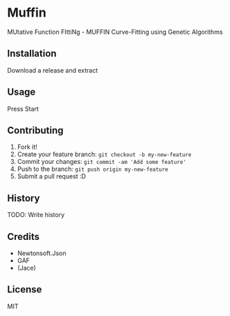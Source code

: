 # Muffin
MUtative Function FIttiNg - MUFFIN
Curve-Fitting using Genetic Algorithms

## Installation

Download a release and extract

## Usage

Press Start

## Contributing

1. Fork it!
2. Create your feature branch: `git checkout -b my-new-feature`
3. Commit your changes: `git commit -am 'Add some feature'`
4. Push to the branch: `git push origin my-new-feature`
5. Submit a pull request :D

## History

TODO: Write history

## Credits

- Newtonsoft.Json
- GAF
- (Jace)

## License

MIT
